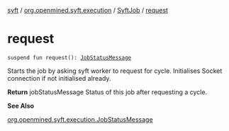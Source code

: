 [syft](../../index.md) / [org.openmined.syft.execution](../index.md) / [SyftJob](index.md) / [request](./request.md)

# request

`suspend fun request(): `[`JobStatusMessage`](../-job-status-message/index.md)

Starts the job by asking syft worker to request for cycle.
Initialises Socket connection if not initialised already.

**Return**
jobStatusMessage Status of this job after requesting a cycle.

**See Also**

[org.openmined.syft.execution.JobStatusMessage](../-job-status-message/index.md)

